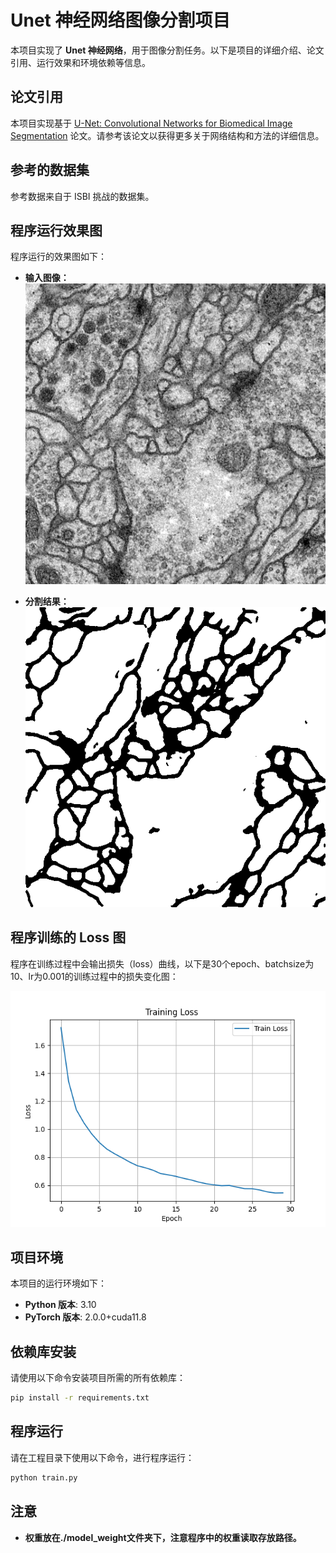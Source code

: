 # Unet 神经网络图像分割项目

本项目实现了 **Unet 神经网络**，用于图像分割任务。以下是项目的详细介绍、论文引用、运行效果和环境依赖等信息。

## 论文引用

本项目实现基于 [U-Net: Convolutional Networks for Biomedical Image Segmentation](https://arxiv.org/pdf/1505.04597) 论文。请参考该论文以获得更多关于网络结构和方法的详细信息。

## 参考的数据集
参考数据来自于 ISBI 挑战的数据集。

## 程序运行效果图

程序运行的效果图如下：

- **输入图像：**
  ![Input Image](./readme/origin_0.png)
  
- **分割结果：**
  ![Segmentation Result](./readme/result_0.png)

## 程序训练的 Loss 图

程序在训练过程中会输出损失（loss）曲线，以下是30个epoch、batchsize为10、lr为0.001的训练过程中的损失变化图：

![Training Loss](./readme/loss.png)

## 项目环境

本项目的运行环境如下：

- **Python 版本**: 3.10
- **PyTorch 版本**: 2.0.0+cuda11.8

## 依赖库安装

请使用以下命令安装项目所需的所有依赖库：

```bash
pip install -r requirements.txt
```

## 程序运行

请在工程目录下使用以下命令，进行程序运行：
```bash
python train.py
```

## 注意
- **权重放在./model_weight文件夹下，注意程序中的权重读取存放路径。**
